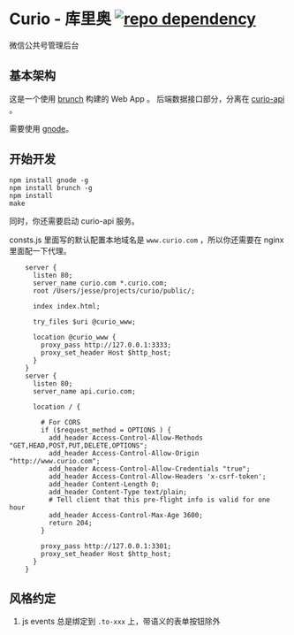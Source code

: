 # Curio - 库里奥 [![repo dependency](https://david-dm.org/CuriousityChina/curio.png)](https://david-dm.org/CuriousityChina/curio)

微信公共号管理后台

## 基本架构

这是一个使用 [brunch](http://brunch.io/) 构建的 Web App 。
后端数据接口部分，分离在 [curio-api](https://github.com/CuriosityChina/curio-api) 。

需要使用 [gnode](https://github.com/TooTallNate/gnode)。


## 开始开发

```
npm install gnode -g
npm install brunch -g
npm install
make
```

同时，你还需要启动 curio-api 服务。


consts.js 里面写的默认配置本地域名是 `www.curio.com` ，所以你还需要在 nginx 里面配一下代理。

```nginx
    server {
      listen 80;
      server_name curio.com *.curio.com;
      root /Users/jesse/projects/curio/public/;

      index index.html;

      try_files $uri @curio_www;

      location @curio_www {
        proxy_pass http://127.0.0.1:3333;
        proxy_set_header Host $http_host;
      }
    }
    server {
      listen 80;
      server_name api.curio.com;

      location / {

        # For CORS
        if ($request_method = OPTIONS ) {
          add_header Access-Control-Allow-Methods "GET,HEAD,POST,PUT,DELETE,OPTIONS";
          add_header Access-Control-Allow-Origin "http://www.curio.com";
          add_header Access-Control-Allow-Credentials "true";
          add_header Access-Control-Allow-Headers 'x-csrf-token';
          add_header Content-Length 0;
          add_header Content-Type text/plain;
          # Tell client that this pre-flight info is valid for one hour
          add_header Access-Control-Max-Age 3600;
          return 204;
        }

        proxy_pass http://127.0.0.1:3301;
        proxy_set_header Host $http_host;
      }
    }
```

## 风格约定

1. js events 总是绑定到 `.to-xxx` 上，带语义的表单按钮除外
